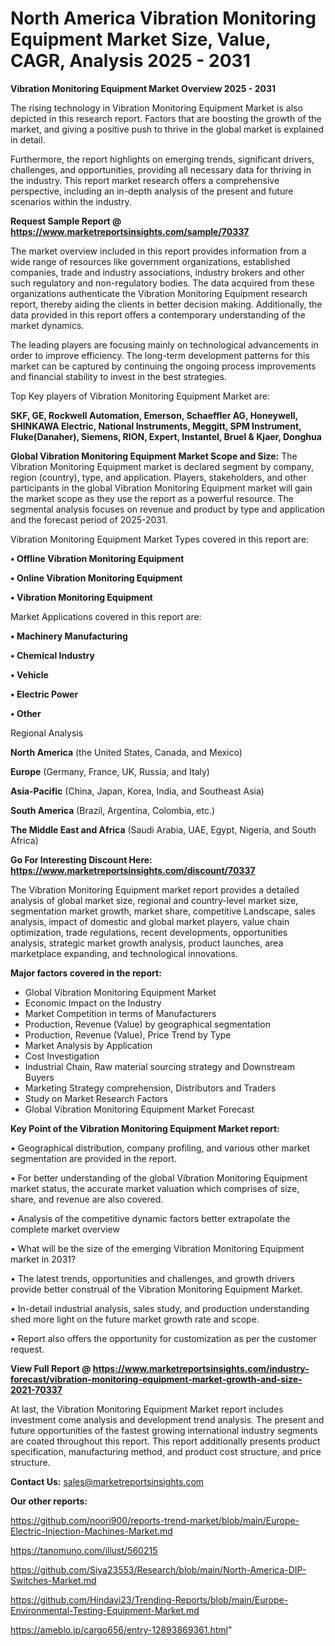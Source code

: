 # North America Vibration Monitoring Equipment Market Size, Value, CAGR, Analysis 2025 - 2031

<Strong> Vibration Monitoring Equipment Market Overview 2025 - 2031</strong>

The rising technology in Vibration Monitoring Equipment Market is also depicted in this research report. Factors that are boosting the growth of the market, and giving a positive push to thrive in the global market is explained in detail.

Furthermore, the report highlights on emerging trends, significant drivers, challenges, and opportunities, providing all necessary data for thriving in the industry. This report market research offers a comprehensive perspective, including an in-depth analysis of the present and future scenarios within the industry.

<strong>Request Sample Report @ <a href=https://www.marketreportsinsights.com/sample/70337>https://www.marketreportsinsights.com/sample/70337</a></strong>

The market overview included in this report provides information from a wide range of resources like government organizations, established companies, trade and industry associations, industry brokers and other such regulatory and non-regulatory bodies. The data acquired from these organizations authenticate the Vibration Monitoring Equipment research report, thereby aiding the clients in better decision making. Additionally, the data provided in this report offers a contemporary understanding of the market dynamics.

The leading players are focusing mainly on technological advancements in order to improve efficiency. The long-term development patterns for this market can be captured by continuing the ongoing process improvements and financial stability to invest in the best strategies.

Top Key players of Vibration Monitoring Equipment Market are:

<strong>SKF, GE, Rockwell Automation, Emerson, Schaeffler AG, Honeywell, SHINKAWA Electric, National Instruments, Meggitt, SPM Instrument, Fluke(Danaher), Siemens, RION, Expert, Instantel, Bruel & Kjaer, Donghua</strong>

<strong><b>Global Vibration Monitoring Equipment Market Scope and Size:</b></strong>
The Vibration Monitoring Equipment market is declared segment by company, region (country), type, and application. Players, stakeholders, and other participants in the global Vibration Monitoring Equipment market will gain the market scope as they use the report as a powerful resource. The segmental analysis focuses on revenue and product by type and application and the forecast period of 2025-2031.

Vibration Monitoring Equipment Market Types covered in this report are:

<strong>• Offline Vibration Monitoring Equipment

• Online Vibration Monitoring Equipment

• Vibration Monitoring Equipment</strong>

Market Applications covered in this report are:

<strong>• Machinery Manufacturing

• Chemical Industry

• Vehicle

• Electric Power

• Other</strong> 

Regional Analysis

<strong>North America</strong> (the United States, Canada, and Mexico)

<strong>Europe</strong> (Germany, France, UK, Russia, and Italy)

<strong>Asia-Pacific</strong> (China, Japan, Korea, India, and Southeast Asia)

<strong>South America</strong> (Brazil, Argentina, Colombia, etc.)

<strong>The Middle East and Africa</strong> (Saudi Arabia, UAE, Egypt, Nigeria, and South Africa)

<strong>Go For Interesting Discount Here: <a href=https://www.marketreportsinsights.com/discount/70337>https://www.marketreportsinsights.com/discount/70337</a></strong>

The Vibration Monitoring Equipment market report provides a detailed analysis of global market size, regional and country-level market size, segmentation market growth, market share, competitive Landscape, sales analysis, impact of domestic and global market players, value chain optimization, trade regulations, recent developments, opportunities analysis, strategic market growth analysis, product launches, area marketplace expanding, and technological innovations.

<strong><b>Major factors covered in the report:</b></strong>
<ul>
  <li>Global Vibration Monitoring Equipment Market </li>
  <li>Economic Impact on the Industry</li>
  <li>Market Competition in terms of Manufacturers</li>
  <li>Production, Revenue (Value) by geographical segmentation</li>
  <li>Production, Revenue (Value), Price Trend by Type</li>
  <li>Market Analysis by Application</li>
  <li>Cost Investigation</li>
  <li>Industrial Chain, Raw material sourcing strategy and Downstream Buyers</li>
  <li>Marketing Strategy comprehension, Distributors and Traders</li>
  <li>Study on Market Research Factors</li>
  <li>Global Vibration Monitoring Equipment Market Forecast</li>
</ul>

<strong><b>Key Point of the Vibration Monitoring Equipment Market report:</b></strong>

• Geographical distribution, company profiling, and various other market segmentation are provided in the report.

• For better understanding of the global Vibration Monitoring Equipment market status, the accurate market valuation which comprises of size, share, and revenue are also covered.

• Analysis of the competitive dynamic factors better extrapolate the complete market overview

• What will be the size of the emerging Vibration Monitoring Equipment market in 2031?

• The latest trends, opportunities and challenges, and growth drivers provide better construal of the Vibration Monitoring Equipment Market.

• In-detail industrial analysis, sales study, and production understanding shed more light on the future market growth rate and scope.

• Report also offers the opportunity for customization as per the customer request.

<strong><b>View Full Report @ <a href=https://www.marketreportsinsights.com/industry-forecast/vibration-monitoring-equipment-market-growth-and-size-2021-70337>https://www.marketreportsinsights.com/industry-forecast/vibration-monitoring-equipment-market-growth-and-size-2021-70337</a></b></strong>


At last, the Vibration Monitoring Equipment Market report includes investment come analysis and development trend analysis. The present and future opportunities of the fastest growing international industry segments are coated throughout this report. This report additionally presents product specification, manufacturing method, and product cost structure, and price structure.

<strong>Contact Us:</strong>
sales@marketreportsinsights.com

<strong>Our other reports:</strong>

<a href=https://github.com/noori900/reports-trend-market/blob/main/Europe-Electric-Injection-Machines-Market.md>https://github.com/noori900/reports-trend-market/blob/main/Europe-Electric-Injection-Machines-Market.md</a>

<a href=https://tanomuno.com/illust/560215>https://tanomuno.com/illust/560215</a>

<a href=https://github.com/Siya23553/Research/blob/main/North-America-DIP-Switches-Market.md>https://github.com/Siya23553/Research/blob/main/North-America-DIP-Switches-Market.md</a>

<a href=https://github.com/Hindavi23/Trending-Reports/blob/main/Europe-Environmental-Testing-Equipment-Market.md>https://github.com/Hindavi23/Trending-Reports/blob/main/Europe-Environmental-Testing-Equipment-Market.md</a>

<a href=https://ameblo.jp/cargo656/entry-12893869361.html>https://ameblo.jp/cargo656/entry-12893869361.html</a>"
